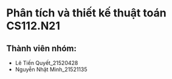 # Phân tích và thiết kế thuật toán CS112.N21
## Thành viên nhóm: ##
- Lê Tiến Quyết_21520428
- Nguyễn Nhật Minh_21521135
